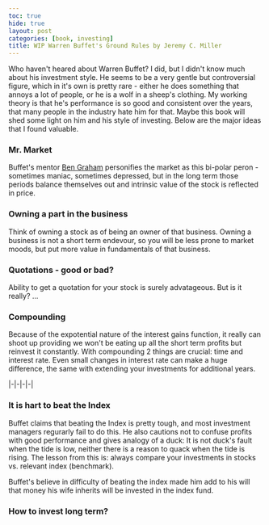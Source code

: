 ```yaml
---
toc: true
hide: true
layout: post
categories: [book, investing]
title: WIP Warren Buffet's Ground Rules by Jeremy C. Miller
---
```

Who haven't heared about Warren Buffet? I did, but I didn't know much about his investment style. He seems to be a very gentle but controversial figure, which in it's own is pretty rare - either he does something that annoys a lot of people, or he is a wolf in a sheep's clothing. My working theory is that he's performance is so good and consistent over the years, that many people in the industry hate him for that. Maybe this book will shed some light on him and his style of investing. Below are the major ideas that I found valuable.

### Mr. Market
Buffet's mentor [Ben Graham](https://en.wikipedia.org/wiki/Benjamin_Graham) personifies the market as this bi-polar peron - sometimes maniac, sometimes depressed, but in the long term those periods balance themselves out and intrinsic value of the stock is reflected in price.

### Owning a part in the business
Think of owning a stock as of being an owner of that business. Owning a business is not a short term endevour, so you will be less prone to market moods, but put more value in fundamentals of that business.

### Quotations - good or bad?
Ability to get a quotation for your stock is surely advatageous. But is it really? ...

### Compounding
Because of the expotential nature of the interest gains function, it really can shoot up providing we won't be eating up all the short term profits but reinvest it constantly. With compounding 2 things are crucial: time and interest rate. Even small changes in interest rate can make a huge difference, the same with extending your investments for additional years.

|-|-|-|-|

### It is hart to beat the Index
Buffet claims that beating the Index is pretty tough, and most investment managers regurarly fail to do this. He also cautions not to confuse profits with good performance and gives analogy of a duck: It is not duck's fault when the tide is low, neither there is a reason to quack when the tide is rising. The lesson from this is: always compare your investments in stocks vs. relevant index (benchmark).

Buffet's believe in difficulty of beating the index made him add to his will that money his wife inherits will be invested in the index fund.

### How to invest long term?
